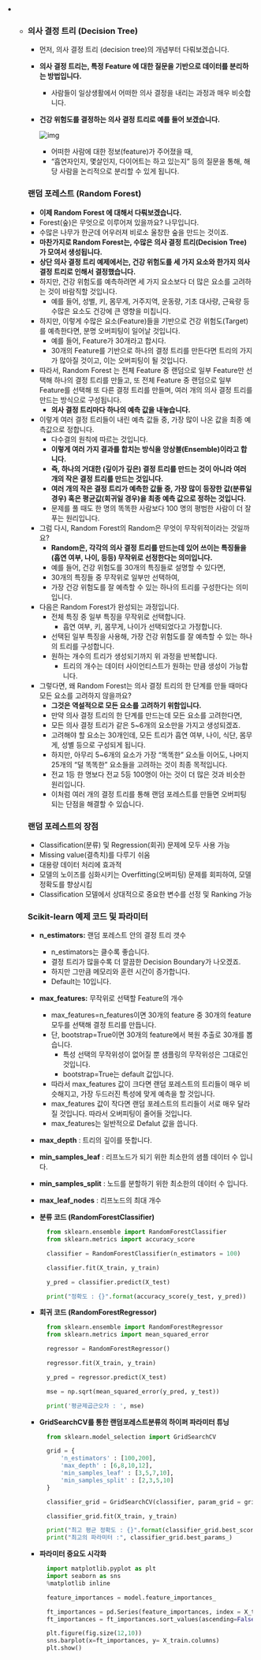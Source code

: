 - - ### 의사 결정 트리 (Decision Tree)

    - 먼저, 의사 결정 트리 (decision tree)의 개념부터 다뤄보겠습니다.

    - **의사 결정 트리는, 특정 Feature 에 대한 질문을 기반으로 데이터를 분리하는 방법입니다.**

      - 사람들이 일상생활에서 어떠한 의사 결정을 내리는 과정과 매우 비슷합니다.

    - **건강 위험도를 결정하는 의사 결정 트리로 예를 들어 보겠습니다.**

      

      ![img](https://blog.kakaocdn.net/dn/ocYGn/btrFJkZvAV9/pOkKvJEeEnaY6tBm02L2f1/img.png)

      

      - 어떠한 사람에 대한 정보(feature)가 주어졌을 때,
      - “흡연자인지, 몇살인지, 다이어트는 하고 있는지” 등의 질문을 통해, 해당 사람을 논리적으로 분리할 수 있게 됩니다.

    ### 랜덤 포레스트 (Random Forest)

    - **이제 Random Forest 에 대해서 다뤄보겠습니다.**
    - Forest(숲)은 무엇으로 이루어져 있을까요? 나무입니다.
    - 수많은 나무가 한군데 어우러져 비로소 울창한 숲을 만드는 것이죠.
    - **마찬가지로 Random Forest는, 수많은 의사 결정 트리(Decision Tree)가 모여서 생성됩니다.**
    - **상단 의사 결정 트리 예제에서는, 건강 위험도를 세 가지 요소와 한가지 의사 결정 트리로 인해서 결정했습니다.**
    - 하지만, 건강 위험도를 예측하려면 세 가지 요소보다 더 많은 요소를 고려하는 것이 바람직할 것입니다.
      - 예를 들어, 성별, 키, 몸무게, 거주지역, 운동량, 기초 대사량, 근육량 등 수많은 요소도 건강에 큰 영향을 미칩니다.
    - 하지만, 이렇게 수많은 요소(Feature)들을 기반으로 건강 위험도(Target)를 예측한다면, 분명 오버피팅이 일어날 것입니다.
      - 예를 들어, Feature가 30개라고 합시다.
      - 30개의 Feature를 기반으로 하나의 결정 트리를 만든다면 트리의 가지가 많아질 것이고, 이는 오버피팅이 될 것입니다.
    - 따라서, Random Forest 는 전체 Feature 중 랜덤으로 일부 Feature만 선택해 하나의 결정 트리를 만들고, 또 전체 Feature 중 랜덤으로 일부 Feature를 선택해 또 다른 결정 트리를 만들며, 여러 개의 의사 결정 트리를 만드는 방식으로 구성됩니다.
      - **의사 결정 트리마다 하나의 예측 값을 내놓습니다.**
    - 이렇게 여러 결정 트리들이 내린 예측 값들 중, 가장 많이 나온 값을 최종 예측값으로 정합니다.
      - 다수결의 원칙에 따르는 것입니다.
      - **이렇게 여러 가지 결과를 합치는 방식을 앙상블(Ensemble)이라고 합니다.**
      - **즉, 하나의 거대한 (깊이가 깊은) 결정 트리를 만드는 것이 아니라 여러 개의 작은 결정 트리를 만드는 것입니다.**
      - **여러 개의 작은 결정 트리가 예측한 값들 중, 가장 많이 등장한 값(분류일 경우) 혹은 평균값(회귀일 경우)을 최종 예측 값으로 정하는 것입니다.**
      - 문제를 풀 때도 한 명의 똑똑한 사람보다 100 명의 평범한 사람이 더 잘 푸는 원리입니다.
    - 그럼 다시, Random Forest의 Random은 무엇이 무작위적이라는 것일까요?
      - **Random은, 각각의 의사 결정 트리를 만드는데 있어 쓰이는 특징들을(흡연 여부, 나이, 등등) 무작위로 선정한다는 의미입니다.**
      - 예를 들어, 건강 위험도를 30개의 특징들로 설명할 수 있다면,
      - 30개의 특징들 중 무작위로 일부만 선택하여,
      - 가장 건강 위험도를 잘 예측할 수 있는 하나의 트리를 구성한다는 의미입니다.
    - 다음은 Random Forest가 완성되는 과정입니다.
      - 전체 특징 중 일부 특징을 무작위로 선택합니다.
        - 흡연 여부, 키, 몸무게, 나이가 선택되었다고 가정합니다.
      - 선택된 일부 특징을 사용해, 가장 건강 위험도를 잘 예측할 수 있는 하나의 트리를 구성합니다.
      - 원하는 개수의 트리가 생성되기까지 위 과정을 반복합니다.
        - 트리의 개수는 데이터 사이언티스트가 원하는 만큼 생성이 가능합니다.
    - 그렇다면, 왜 Random Forest는 의사 결정 트리의 한 단계를 만들 때마다 모든 요소를 고려하지 않을까요?
      - **그것은 역설적으로 모든 요소를 고려하기 위함입니다.**
      - 만약 의사 결정 트리의 한 단계를 만드는데 모든 요소를 고려한다면,
      - 모든 의사 결정 트리가 같은 5~6개의 요소만을 가지고 생성되겠죠.
      - 고려해야 할 요소는 30개인데, 모든 트리가 흡연 여부, 나이, 식단, 몸무게, 성별 등으로 구성되게 됩니다.
      - 하지만, 아무리 5~6개의 요소가 가장 “똑똑한” 요소들 이어도, 나머지 25개의 “덜 똑똑한” 요소들을 고려하는 것이 최종 목적입니다.
      - 전교 1등 한 명보다 전교 5등 100명이 아는 것이 더 많은 것과 비슷한 원리입니다.
      - 이처럼 여러 개의 결정 트리를 통해 랜덤 포레스트를 만들면 오버피팅 되는 단점을 해결할 수 있습니다.

    ### 랜덤 포레스트의 장점

    - Classification(분류) 및 Regression(회귀) 문제에 모두 사용 가능
    - Missing value(결측치)를 다루기 쉬움
    - 대용량 데이터 처리에 효과적
    - 모델의 노이즈를 심화시키는 Overfitting(오버피팅) 문제를 회피하여, 모델 정확도를 향상시킴
    - Classification 모델에서 상대적으로 중요한 변수를 선정 및 Ranking 가능

    ### Scikit-learn 예제 코드 및 파라미터

    - **n_estimators:** 랜덤 포레스트 안의 결정 트리 갯수

      - n_estimators는 클수록 좋습니다.
      - 결정 트리가 많을수록 더 깔끔한 Decision Boundary가 나오겠죠.
      - 하지만 그만큼 메모리와 훈련 시간이 증가합니다.
      - Default는 10입니다.

    - **max_features:** 무작위로 선택할 Feature의 개수

      - max_features=n_features이면 30개의 feature 중 30개의 feature 모두를 선택해 결정 트리를 만듭니다.
      - 단, bootstrap=True이면 30개의 feature에서 복원 추출로 30개를 뽑습니다.
        - 특성 선택의 무작위성이 없어질 뿐 샘플링의 무작위성은 그대로인 것입니다.
        - bootstrap=True는 default 값입니다.
      - 따라서 max_features 값이 크다면 랜덤 포레스트의 트리들이 매우 비슷해지고, 가장 두드러진 특성에 맞게 예측을 할 것입니다.
      - max_features 값이 작다면 랜덤 포레스트의 트리들이 서로 매우 달라질 것입니다. 따라서 오버피팅이 줄어들 것입니다.
      - max_features는 일반적으로 Defalut 값을 씁니다.

    - **max_depth** : 트리의 깊이를 뜻합니다.

    - **min_samples_leaf** : 리프노드가 되기 위한 최소한의 샘플 데이터 수 입니다.

    - **min_samples_split** : 노드를 분할하기 위한 최소한의 데이터 수 입니다.

    - **max_leaf_nodes** : 리프노드의 최대 개수

    - **분류 코드 (RandomForestClassifier)**

      ```python
        from sklearn.ensemble import RandomForestClassifier
        from sklearn.metrics import accuracy_score
      
        classifier = RandomForestClassifier(n_estimators = 100)
      
        classifier.fit(X_train, y_train)
      
        y_pred = classifier.predict(X_test)
      
        print("정확도 : {}".format(accuracy_score(y_test, y_pred))
      ```

    - **회귀 코드 (RandomForestRegressor)**

      ```python
        from sklearn.ensemble import RandomForestRegressor
        from sklearn.metrics import mean_squared_error
      
        regressor = RandomForestRegressor()
      
        regressor.fit(X_train, y_train)
      
        y_pred = regressor.predict(X_test)
      
        mse = np.sqrt(mean_squared_error(y_pred, y_test))
      
        print('평균제곱근오차 : ', mse)
      ```

    - **GridSearchCV를 통한 랜덤포레스트분류의 하이퍼 파라미터 튜닝**

      ```python
        from sklearn.model_selection import GridSearchCV
      
        grid = {
            'n_estimators' : [100,200],
            'max_depth' : [6,8,10,12],
            'min_samples_leaf' : [3,5,7,10],
            'min_samples_split' : [2,3,5,10]
        }
      
        classifier_grid = GridSearchCV(classifier, param_grid = grid, scoring="accuracy", n_jobs=-1, verbose =1)
      
        classifier_grid.fit(X_train, y_train)
      
        print("최고 평균 정확도 : {}".format(classifier_grid.best_score_))
        print("최고의 파라미터 :", classifier_grid.best_params_)
      ```

    - **파라미터 중요도 시각화**

      ```python
        import matplotlib.pyplot as plt
        import seaborn as sns
        %matplotlib inline
      
        feature_importances = model.feature_importances_
      
        ft_importances = pd.Series(feature_importances, index = X_train.columns)
        ft_importances = ft_importances.sort_values(ascending=False)
      
        plt.figure(fig.size(12,10))
        sns.barplot(x=ft_importances, y= X_train.columns)
        plt.show()
      ```